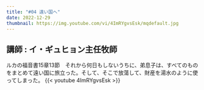 ```yaml
---
title: "#04 遠い国へ"
date: 2022-12-29
thumbnail: https://img.youtube.com/vi/4ImRYgvsEsk/mqdefault.jpg
---
```

講師 : イ・ギュヒョン主任牧師
---
<!--more-->
ルカの福音書15章13節　それから何日もしないうちに、弟息子は、すべてのものをまとめて遠い国に旅立った。そして、そこで放蕩して、財産を湯水のように使ってしまった。
{{< youtube 4ImRYgvsEsk >}}
